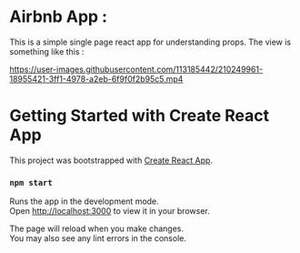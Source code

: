 # Airbnb App : 
 This is a simple single page react app for understanding props.
 The view is something like this :
 
 

https://user-images.githubusercontent.com/113185442/210249961-18955421-3ff1-4978-a2eb-6f9f0f2b95c5.mp4



# Getting Started with Create React App

This project was bootstrapped with [Create React App](https://github.com/facebook/create-react-app).



### `npm start`

Runs the app in the development mode.\
Open [http://localhost:3000](http://localhost:3000) to view it in your browser.

The page will reload when you make changes.\
You may also see any lint errors in the console.


